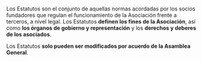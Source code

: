 Los Estatutos son el conjunto de aquellas normas acordadas por los socios fundadores que regulan el funcionamiento de la Asociación frente a terceros, a nivel legal. Los Estatutos **definen los fines de la Asociación**, así como **los órganos de gobierno y representación** y los **derechos y deberes de los asociados**.

Los Estatutos **solo pueden ser modificados por acuerdo de la Asamblea General**.
